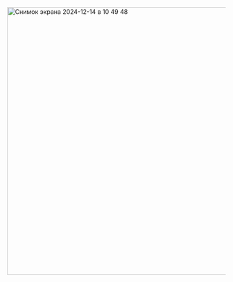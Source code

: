 <img width="617" alt="Снимок экрана 2024-12-14 в 10 49 48" src="https://github.com/user-attachments/assets/9f3f2779-6150-48b5-a3c1-86ee3dc85265" />
